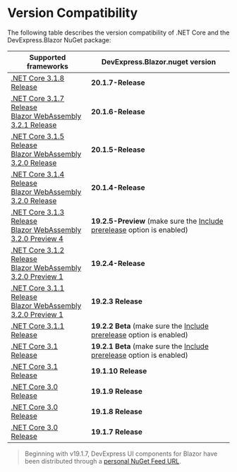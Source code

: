 # Version Compatibility

The following table describes the version compatibility of .NET Core and the DevExpress.Blazor NuGet package:

| Supported frameworks | DevExpress.Blazor.nuget version |
| ------------- | ------------- |
| [.NET Core 3.1.8 Release](https://devblogs.microsoft.com/dotnet/net-core-september-2020/) | **20.1.7-Release** |
| [.NET Core 3.1.7 Release](https://devblogs.microsoft.com/dotnet/net-core-august-2020/) <br /> [Blazor WebAssembly 3.2.1 Release](https://devblogs.microsoft.com/aspnet/blazor-webassembly-3-2-0-now-available/) | **20.1.6-Release** |
| [.NET Core 3.1.5 Release](https://devblogs.microsoft.com/dotnet/net-core-june-2020-updates-2-1-19-and-3-1-5/) <br /> [Blazor WebAssembly 3.2.0 Release](https://devblogs.microsoft.com/aspnet/blazor-webassembly-3-2-0-now-available/) | **20.1.5-Release** |
| [.NET Core 3.1.4 Release](https://devblogs.microsoft.com/dotnet/net-core-may-2020/) <br /> [Blazor WebAssembly 3.2.0 Release](https://devblogs.microsoft.com/aspnet/blazor-webassembly-3-2-0-now-available/) | **20.1.4-Release** |
| [.NET Core 3.1.3 Release](https://github.com/dotnet/core/blob/master/release-notes/3.1/3.1.3/3.1.3.md) <br /> [Blazor WebAssembly 3.2.0 Preview 4](https://devblogs.microsoft.com/aspnet/blazor-webassembly-3-2-0-preview-4-release-now-available/) | **19.2.5-Preview** (make sure the [Include prerelease](#InstallPackage) option is enabled) |
| [.NET Core 3.1.2 Release](https://devblogs.microsoft.com/dotnet/net-core-february-2020/) <br /> [Blazor WebAssembly 3.2.0 Preview 1](https://devblogs.microsoft.com/aspnet/blazor-webassembly-3-2-0-preview-1-release-now-available/) | **19.2.4-Release** |
| [.NET Core 3.1.1 Release](https://devblogs.microsoft.com/dotnet/net-core-january-2020/) <br /> [Blazor WebAssembly 3.2.0 Preview 1](https://devblogs.microsoft.com/aspnet/blazor-webassembly-3-2-0-preview-1-release-now-available/) | **19.2.3 Release** |
| [.NET Core 3.1.1 Release](https://devblogs.microsoft.com/dotnet/net-core-january-2020/) | **19.2.2 Beta** (make sure the [Include prerelease](#InstallPackage) option is enabled) |
| [.NET Core 3.1 Release](https://devblogs.microsoft.com/dotnet/announcing-net-core-3-1/) | **19.2.1 Beta** (make sure the [Include prerelease](#InstallPackage) option is enabled) |
| [.NET Core 3.1 Release](https://devblogs.microsoft.com/dotnet/announcing-net-core-3-1/) | **19.1.10 Release** |
| [.NET Core 3.0 Release](https://devblogs.microsoft.com/aspnet/asp-net-core-and-blazor-updates-in-net-core-3-0/) | **19.1.9 Release** |
| [.NET Core 3.0 Release](https://devblogs.microsoft.com/aspnet/asp-net-core-and-blazor-updates-in-net-core-3-0/) | **19.1.8 Release** |
| [.NET Core 3.0 Release](https://devblogs.microsoft.com/aspnet/asp-net-core-and-blazor-updates-in-net-core-3-0/) | **19.1.7 Release** |

> Beginning with v19.1.7, DevExpress UI components for Blazor have been distributed through a [personal NuGet Feed URL](#get-nuget-feed). 
